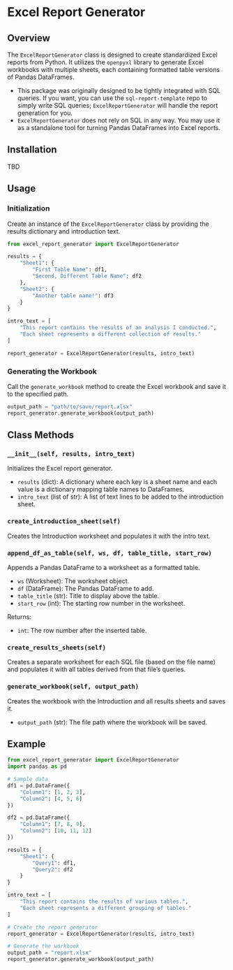 # Excel Report Generator

## Overview
The `ExcelReportGenerator` class is designed to create standardized Excel reports from Python. It utilizes the `openpyxl` library to generate Excel workbooks with multiple sheets, each containing formatted table versions of Pandas DataFrames.

- This package was originally designed to be tightly integrated with SQL queries. If you want, you can use the `sql-report-template` repo to simply write SQL queries; `ExcelReportGenerator` will handle the report generation for you.
- `ExcelReportGenerator` does not rely on SQL in any way. You may use it as a standalone tool for turning Pandas DataFrames into Excel reports.

## Installation
TBD

## Usage
### Initialization
Create an instance of the `ExcelReportGenerator` class by providing the results dictionary and introduction text.

```python
from excel_report_generator import ExcelReportGenerator

results = {
    "Sheet1": {
        "First Table Name": df1,
        "Second, Different Table Name": df2
    },
    "Sheet2": {
        "Another table name!": df3
    }
}

intro_text = [
    "This report contains the results of an analysis I conducted.",
    "Each sheet represents a different collection of results."
]

report_generator = ExcelReportGenerator(results, intro_text)
```

### Generating the Workbook
Call the `generate_workbook` method to create the Excel workbook and save it to the specified path.

```python
output_path = "path/to/save/report.xlsx"
report_generator.generate_workbook(output_path)
```

## Class Methods
### `__init__(self, results, intro_text)`
Initializes the Excel report generator.

- `results` (dict): A dictionary where each key is a sheet name and each value is a dictionary mapping table names to DataFrames.
- `intro_text` (list of str): A list of text lines to be added to the introduction sheet.

### `create_introduction_sheet(self)`
Creates the Introduction worksheet and populates it with the intro text.

### `append_df_as_table(self, ws, df, table_title, start_row)`
Appends a Pandas DataFrame to a worksheet as a formatted table.

- `ws` (Worksheet): The worksheet object.
- `df` (DataFrame): The Pandas DataFrame to add.
- `table_title` (str): Title to display above the table.
- `start_row` (int): The starting row number in the worksheet.

Returns:
- `int`: The row number after the inserted table.

### `create_results_sheets(self)`
Creates a separate worksheet for each SQL file (based on the file name) and populates it with all tables derived from that file’s queries.

### `generate_workbook(self, output_path)`
Creates the workbook with the Introduction and all results sheets and saves it.

- `output_path` (str): The file path where the workbook will be saved.

## Example
```python
from excel_report_generator import ExcelReportGenerator
import pandas as pd

# Sample data
df1 = pd.DataFrame({
    "Column1": [1, 2, 3],
    "Column2": [4, 5, 6]
})

df2 = pd.DataFrame({
    "Column1": [7, 8, 9],
    "Column2": [10, 11, 12]
})

results = {
    "Sheet1": {
        "Query1": df1,
        "Query2": df2
    }
}

intro_text = [
    "This report contains the results of various tables.",
    "Each sheet represents a different grouping of tables."
]

# Create the report generator
report_generator = ExcelReportGenerator(results, intro_text)

# Generate the workbook
output_path = "report.xlsx"
report_generator.generate_workbook(output_path)
```
